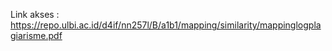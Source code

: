 Link akses : https://repo.ulbi.ac.id/d4if/nn257l/B/a1b1/mapping/similarity/mappinglogplagiarisme.pdf
